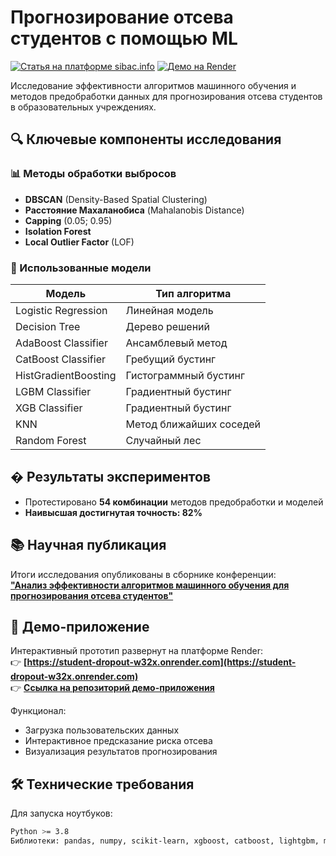 # Прогнозирование отсева студентов с помощью ML

[![Статья на платформе sibac.info](https://img.shields.io/badge/Научная%20статья-Опубликована-brightgreen)](https://sibac.info/studconf/science/ccxiv/379235)
[![Демо на Render](https://img.shields.io/badge/Демо%20приложение-Доступно%20online-blue)](https://student-dropout-w32x.onrender.com)

Исследование эффективности алгоритмов машинного обучения и методов предобработки данных для прогнозирования отсева студентов в образовательных учреждениях.

## 🔍 Ключевые компоненты исследования

### 📊 Методы обработки выбросов
- **DBSCAN** (Density-Based Spatial Clustering)
- **Расстояние Махаланобиса** (Mahalanobis Distance)
- **Capping** (0.05; 0.95)
- **Isolation Forest**
- **Local Outlier Factor** (LOF)

### 🤖 Использованные модели
| Модель                     | Тип алгоритма          |
|----------------------------|------------------------|
| Logistic Regression        | Линейная модель        |
| Decision Tree              | Дерево решений         |
| AdaBoost Classifier        | Ансамблевый метод      |
| CatBoost Classifier        | Гребущий бустинг       |
| HistGradientBoosting       | Гистограммный бустинг  |
| LGBM Classifier            | Градиентный бустинг    |
| XGB Classifier             | Градиентный бустинг    |
| KNN                        | Метод ближайших соседей|
| Random Forest              | Случайный лес          |

## � Результаты экспериментов
- Протестировано **54 комбинации** методов предобработки и моделей
- **Наивысшая достигнутая точность: 82%** 

## 📚 Научная публикация
Итоги исследования опубликованы в сборнике конференции:  
[**"Анализ эффективности алгоритмов машинного обучения для прогнозирования отсева студентов"**](https://sibac.info/studconf/science/ccxiv/379235)  

## 🚀 Демо-приложение
Интерактивный прототип развернут на платформе Render:  
👉 **[https://student-dropout-w32x.onrender.com](https://student-dropout-w32x.onrender.com)**  
👉 **[Ссылка на репозиторий демо-приложения](https://github.com/thaigirlPOTROSHITEL/Student_dropout_vers_forhost)**  

Функционал:
- Загрузка пользовательских данных
- Интерактивное предсказание риска отсева
- Визуализация результатов прогнозирования

## 🛠 Технические требования
Для запуска ноутбуков:
```bash
Python >= 3.8
Библиотеки: pandas, numpy, scikit-learn, xgboost, catboost, lightgbm, matplotlib, seaborn

